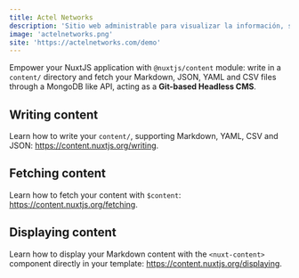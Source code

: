 ```yaml
---
title: Actel Networks
description: 'Sitio web administrable para visualizar la información, servicios y noticias que ofrece la empresa de telecomunicaciones, ActelNetworks liderado por el Ing. Rodrigo Arteaga'
image: 'actelnetworks.png'
site: 'https://actelnetworks.com/demo'
---
```


Empower your NuxtJS application with `@nuxtjs/content` module: write in a `content/` directory and fetch your Markdown, JSON, YAML and CSV files through a MongoDB like API, acting as a **Git-based Headless CMS**.

## Writing content

Learn how to write your `content/`, supporting Markdown, YAML, CSV and JSON: https://content.nuxtjs.org/writing.

## Fetching content

Learn how to fetch your content with `$content`: https://content.nuxtjs.org/fetching.

## Displaying content

Learn how to display your Markdown content with the `<nuxt-content>` component directly in your template: https://content.nuxtjs.org/displaying.